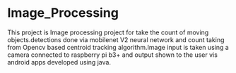 # Image_Processing
This project is Image processing project for take the count of moving objects.detections done via mobilenet V2 neural network and count taking from Opencv based centroid tracking algorithm.Image input is taken using a camera connected to raspberry pi b3+  and output shown to the user vis android apps developed using java.
